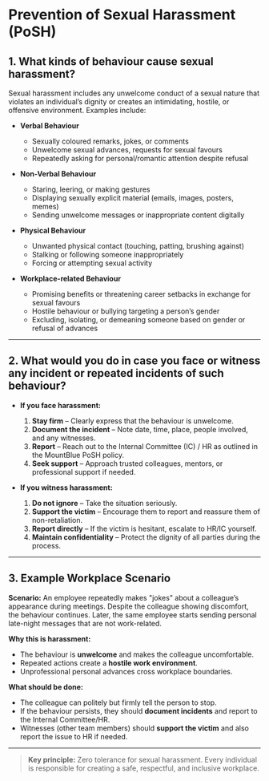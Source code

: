 # Prevention of Sexual Harassment (PoSH)

## 1. What kinds of behaviour cause sexual harassment?

Sexual harassment includes any unwelcome conduct of a sexual nature that violates an individual’s dignity or creates an intimidating, hostile, or offensive environment. Examples include:

- **Verbal Behaviour** 
  - Sexually coloured remarks, jokes, or comments 
  - Unwelcome sexual advances, requests for sexual favours 
  - Repeatedly asking for personal/romantic attention despite refusal 

- **Non-Verbal Behaviour** 
  - Staring, leering, or making gestures 
  - Displaying sexually explicit material (emails, images, posters, memes) 
  - Sending unwelcome messages or inappropriate content digitally 

- **Physical Behaviour** 
  - Unwanted physical contact (touching, patting, brushing against) 
  - Stalking or following someone inappropriately 
  - Forcing or attempting sexual activity 

- **Workplace-related Behaviour** 
  - Promising benefits or threatening career setbacks in exchange for sexual favours 
  - Hostile behaviour or bullying targeting a person’s gender 
  - Excluding, isolating, or demeaning someone based on gender or refusal of advances 

---

## 2. What would you do in case you face or witness any incident or repeated incidents of such behaviour?

- **If you face harassment:** 
  1. **Stay firm** – Clearly express that the behaviour is unwelcome. 
  2. **Document the incident** – Note date, time, place, people involved, and any witnesses. 
  3. **Report** – Reach out to the Internal Committee (IC) / HR as outlined in the MountBlue PoSH policy. 
  4. **Seek support** – Approach trusted colleagues, mentors, or professional support if needed. 

- **If you witness harassment:** 
  1. **Do not ignore** – Take the situation seriously. 
  2. **Support the victim** – Encourage them to report and reassure them of non-retaliation. 
  3. **Report directly** – If the victim is hesitant, escalate to HR/IC yourself. 
  4. **Maintain confidentiality** – Protect the dignity of all parties during the process. 

---

## 3. Example Workplace Scenario

**Scenario:** 
An employee repeatedly makes "jokes" about a colleague’s appearance during meetings. Despite the colleague showing discomfort, the behaviour continues. Later, the same employee starts sending personal late-night messages that are not work-related.

**Why this is harassment:** 
- The behaviour is **unwelcome** and makes the colleague uncomfortable. 
- Repeated actions create a **hostile work environment**. 
- Unprofessional personal advances cross workplace boundaries. 

**What should be done:** 
- The colleague can politely but firmly tell the person to stop. 
- If the behaviour persists, they should **document incidents** and report to the Internal Committee/HR. 
- Witnesses (other team members) should **support the victim** and also report the issue to HR if needed. 

---

> **Key principle:** Zero tolerance for sexual harassment. Every individual is responsible for creating a safe, respectful, and inclusive workplace.

